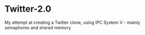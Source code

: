 # Twitter-2.0
My attempt at creating a Twitter clone, using IPC System V - mainly semaphores and shared memory
